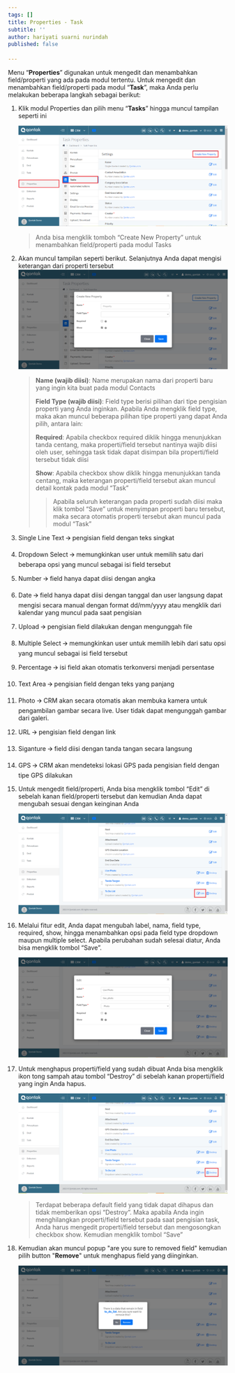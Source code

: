 ```yaml
---
tags: []
title: Properties - Task
subtitle: ''
author: hariyati suarni nurindah
published: false

---
```

Menu “**Properties**” digunakan untuk mengedit dan menambahkan field/properti yang ada pada modul tertentu. Untuk mengedit dan menambahkan field/properti pada modul “**Task**”, maka Anda perlu melakukan beberapa langkah sebagai berikut:

 1. Klik modul Properties dan pilih menu “**Tasks**” hingga muncul tampilan seperti ini

    ![](/uploads/properties-task1.PNG)

    > Anda bisa mengklik tomboh “Create New Property” untuk menambahkan field/properti pada modul Tasks
 2. Akan muncul tampilan seperti berikut. Selanjutnya Anda dapat mengisi keterangan dari properti tersebut ![](/uploads/properties-task2.PNG)

    > **Name (wajib diisi)**: Name merupakan nama dari properti baru yang ingin kita buat pada modul Contacts
    >
    > **Field Type (wajib diisi)**: Field type berisi pilihan dari tipe pengisian properti yang Anda inginkan. Apabila Anda mengklik field type, maka akan muncul beberapa pilihan tipe properti yang dapat Anda pilih, antara lain:
    >
    > **Required**: Apabila checkbox required diklik hingga menunjukkan tanda centang, maka properti/field tersebut nantinya wajib diisi oleh user, sehingga task tidak dapat disimpan bila properti/field tersebut tidak diisi
    >
    > **Show**: Apabila checkbox show diklik hingga menunjukkan tanda centang, maka keterangan properti/field tersebut akan muncul detail kontak pada modul “Task”
    >
    > > Apabila seluruh keterangan pada properti sudah diisi maka klik tombol “Save” untuk menyimpan properti baru tersebut, maka secara otomatis properti tersebut akan muncul pada modul “Task”
 3. Single Line Text 🡪 pengisian field dengan teks singkat
 4. Dropdown Select 🡪 memungkinkan user untuk memilih satu dari beberapa opsi yang muncul sebagai isi field tersebut
 5. Number 🡪 field hanya dapat diisi dengan angka
 6. Date 🡪 field hanya dapat diisi dengan tanggal dan user langsung dapat mengisi secara manual dengan format dd/mm/yyyy atau mengklik dari kalendar yang muncul pada saat pengisian
 7. Upload 🡪 pengisian field dilakukan dengan mengunggah file
 8. Multiple Select 🡪 memungkinkan user untuk memilih lebih dari satu opsi yang muncul sebagai isi field tersebut
 9. Percentage 🡪 isi field akan otomatis terkonversi menjadi persentase
10. Text Area 🡪 pengisian field dengan teks yang panjang
11. Photo 🡪 CRM akan secara otomatis akan membuka kamera untuk pengambilan gambar secara live. User tidak dapat mengunggah gambar dari galeri.
12. URL 🡪 pengisian field dengan link
13. Siganture 🡪 field diisi dengan tanda tangan secara langsung
14. GPS 🡪 CRM akan mendeteksi lokasi GPS pada pengisian field dengan tipe GPS dilakukan
15. Untuk mengedit field/properti, Anda bisa mengklik tombol “Edit” di sebelah kanan field/properti tersebut dan kemudian Anda dapat mengubah sesuai dengan keinginan Anda

    ![](/uploads/properties-task3.PNG)
16. Melalui fitur edit, Anda dapat mengubah label, nama, field type, required, show, hingga menambahkan opsi pada field type dropdown maupun multiple select. Apabila perubahan sudah selesai diatur, Anda bisa mengklik tombol “Save”.

    ![](/uploads/properties-task4.PNG)
17. Untuk menghapus properti/field yang sudah dibuat Anda bisa mengklik ikon tong sampah atau tombol “Destroy” di sebelah kanan properti/field yang ingin Anda hapus.

    ![](/uploads/properties-task5.PNG)

    > Terdapat beberapa default field yang tidak dapat dihapus dan tidak memberikan opsi “Destroy”. Maka apabila Anda ingin menghilangkan properti/field tersebut pada saat pengisian task, Anda harus mengedit properti/field tersebut dan mengosongkan checkbox show. Kemudian mengklik tombol “Save”
18. Kemudian akan muncul popup "are you sure to removed field" kemudian pilih button "**Remove**" untuk menghapus field yang diinginkan.

    ![](/uploads/properties-task6.PNG)